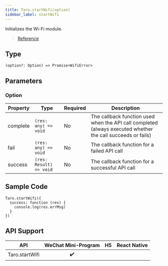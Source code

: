 ```yaml
---
title: Taro.startWifi(option)
sidebar_label: startWifi
---
```


Initializes the Wi-Fi module.

> [Reference](https://developers.weixin.qq.com/miniprogram/dev/api/device/wifi/wx.startWifi.html)

## Type

```tsx
(option?: Option) => Promise<WifiError>
```

## Parameters

### Option

<table>
  <thead>
    <tr>
      <th>Property</th>
      <th>Type</th>
      <th style={{ textAlign: "center"}}>Required</th>
      <th>Description</th>
    </tr>
  </thead>
  <tbody>
    <tr>
      <td>complete</td>
      <td><code>(res: any) =&gt; void</code></td>
      <td style={{ textAlign: "center"}}>No</td>
      <td>The callback function used when the API call completed (always executed whether the call succeeds or fails)</td>
    </tr>
    <tr>
      <td>fail</td>
      <td><code>(res: any) =&gt; void</code></td>
      <td style={{ textAlign: "center"}}>No</td>
      <td>The callback function for a failed API call</td>
    </tr>
    <tr>
      <td>success</td>
      <td><code>(res: Result) =&gt; void</code></td>
      <td style={{ textAlign: "center"}}>No</td>
      <td>The callback function for a successful API call</td>
    </tr>
  </tbody>
</table>

## Sample Code

```tsx
Taro.startWifi({
  success: function (res) {
    console.log(res.errMsg)
  }
})
```

## API Support

|      API       | WeChat Mini-Program | H5 | React Native |
|:--------------:|:-------------------:|:--:|:------------:|
| Taro.startWifi |         ✔️          |    |              |
